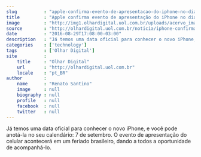 ```yaml
---
slug          : "apple-confirma-evento-de-apresentacao-do-iphone-no-dia-7-de-setembro"
title         : "Apple confirma evento de apresentação do iPhone no dia 7 de setembro"
image         : "http://img1.olhardigital.uol.com.br/uploads/acervo_imagens/2016/08/20160829172003_660_420.jpg"
source        : "http://olhardigital.uol.com.br/noticia/iphone-confirma-evento-de-apresentacao-do-iphone-no-dia-7-de-setembro/61632"
date          : "2016-08-29T17:08:00-03:00"
description   : "Já temos uma data oficial para conhecer o novo iPhone, e você pode anotá-la no seu calendário: 7 de setembro. O evento de apresentação do celular acontecerá em um feriado brasileiro, dando a todos a oportunidade de acompanhá-lo."
categories    : ['technology']
tags          : ['Olhar Digital']
site          :
    title     : "Olhar Digital"
    url       : "http://olhardigital.uol.com.br"
    locale    : "pt_BR"
author        :
    name      : "Renato Santino"
    image     : null
    biography : null
    profile   : null
    facebook  : null
    twitter   : null
---
```


Já temos uma data oficial para conhecer o novo iPhone, e você pode anotá-la no seu calendário: 7 de setembro. O evento de apresentação do celular acontecerá em um feriado brasileiro, dando a todos a oportunidade de acompanhá-lo.
